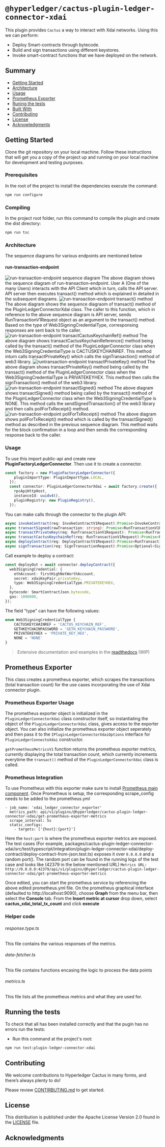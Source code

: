 # `@hyperledger/cactus-plugin-ledger-connector-xdai`

This plugin provides `Cactus` a way to interact with Xdai networks. Using this we can perform:
* Deploy Smart-contracts through bytecode.
* Build and sign transactions using different keystores.
* Invoke smart-contract functions that we have deployed on the network.
## Summary

  - [Getting Started](#getting-started)
  - [Architecture](#architecture)
  - [Usage](#usage)
  - [Prometheus Exporter](#prometheus-exporter)
  - [Runing the tests](#running-the-tests)
  - [Built With](#built-with)
  - [Contributing](#contributing)
  - [License](#license)
  - [Acknowledgments](#acknowledgments)

## Getting Started

Clone the git repository on your local machine. Follow these instructions that will get you a copy of the project up and running on
your local machine for development and testing purposes.

### Prerequisites

In the root of the project to install the dependencies execute the command:
```sh
npm run configure
```

### Compiling

In the project root folder, run this command to compile the plugin and create the dist directory:
```sh
npm run tsc
```

### Architecture
The sequence diagrams for various endpoints are mentioned below

#### run-transaction-endpoint
![run-transaction-endpoint sequence diagram](docs/architecture/images/run-transaction-endpoint.png)
The above diagram shows the sequence diagram of run-transaction-endpoint. User A (One of the many Users) interacts with the API Client which in turn, calls the API server. API server then executes transact() method which is explained in detailed in the subsequent diagrams.
![run-transaction-endpoint transact() method](docs/architecture/images/run-transaction-endpoint-transact.png)
The above diagram shows the sequence diagraom of transact() method of the PluginLedgerConnectorXdai class. The caller to this function, which in reference to the above sequence diagram is API server, sends RunTransactionV1Request object as an argument to the transact() method. Based on the type of Web3SigningCredentialType, corresponsing responses are sent back to the caller.  
![run-transaction-endpoint transactCactusKeychainRef() method](docs/architecture/images/run-transaction-endpoint-transact-cactuskeychainref.png)
The above diagram shows transactCactusKeychainReference() method being called by the transact() method of the PluginLedgerConnector class when the Web3SigningCredentialType is CACTUSKEYCHAINREF. This method inturn calls transactPrivateKey() which calls the signTransaction() method of web3 library. 
![runtransaction-endpoint transactPrivateKey() method](docs/architecture/images/run-transaction-endpoint-transact-privatekey.png)
The above diagram shows transactPrivateKey() method being called by the transact() method of the PluginLedgerConnector class when the Web3SigningCredentialType is PRIVATEKEYHEX. This method then calls the signTransaction() method of the web3 library.
![run-transaction-endpoint transactSigned() method](docs/architecture/images/run-transaction-endpoint-transact-signed.png)
The above diagram shows transactSigned() method being called by the transact() method of the PluginLedgerConnector class when the Web3SigningCredentialType is NONE. This method calls the sendSignedTransaction() of the web3 library and then calls pollForTxReceipt() method.
![run-transaction-endpoint pollForTxReceipt() method](docs/architecture/images/run-transaction-endpoint-transact-pollfortxreceipt.png)
The above diagram shows pollForTxReceipt() method which is called by the transactSigned() method as described in the previous sequence diagram. This method waits for the block confirmation in a loop and then sends the corresponding response back to the caller.

### Usage

To use this import public-api and create new **PluginFactoryLedgerConnector**. Then use it to create a connector.
```typescript
const factory = new PluginFactoryLedgerConnector({
    pluginImportType: PluginImportType.LOCAL,
  });
  const connector: PluginLedgerConnectorXdai = await factory.create({
    rpcApiHttpHost,
    instanceId: uuidv4(),
    pluginRegistry: new PluginRegistry(),
  });
```
You can make calls through the connector to the plugin API:

```typescript
async invokeContract(req: InvokeContractV1Request):Promise<InvokeContractV1Response>;
async transactSigned(rawTransaction: string): Promise<RunTransactionV1Response>;
async transactPrivateKey(req: RunTransactionV1Request): Promise<RunTransactionV1Response>;
async transactCactusKeychainRef(req: RunTransactionV1Request):Promise<RunTransactionV1Response>;
async deployContract(req: DeployContractV1Request):Promise<RunTransactionV1Response>;
async signTransaction(req: SignTransactionRequest):Promise<Optional<SignTransactionResponse>>;
```

Call example to deploy a contract:
```typescript
const deployOut = await connector.deployContract({
  web3SigningCredential: {
    ethAccount: firstHighNetWorthAccount,
    secret: xdaiKeyPair.privateKey,
    type: Web3SigningCredentialType.PRIVATEKEYHEX,
  },
  bytecode: SmartContractJson.bytecode,
  gas: 1000000,
});
```
The field "type" can have the following values:
```typescript
enum Web3SigningCredentialType {
    CACTUSKEYCHAINREF = 'CACTUS_KEYCHAIN_REF',
    GETHKEYCHAINPASSWORD = 'GETH_KEYCHAIN_PASSWORD',
    PRIVATEKEYHEX = 'PRIVATE_KEY_HEX',
    NONE = 'NONE'
}
```
> Extensive documentation and examples in the [readthedocs](https://readthedocs.org/projects/hyperledger-cactus/) (WIP) 

## Prometheus Exporter

This class creates a prometheus exporter, which scrapes the transactions (total transaction count) for the use cases incorporating the use of Xdai connector plugin.

### Prometheus Exporter Usage
The prometheus exporter object is initialized in the `PluginLedgerConnectorXdai` class constructor itself, so instantiating the object of the `PluginLedgerConnectorXdai` class, gives access to the exporter object.
You can also initialize the prometheus exporter object seperately and then pass it to the `IPluginLedgerConnectorXdaiOptions` interface for `PluginLedgerConnectoXdai` constructor.

`getPrometheusMetricsV1` function returns the prometheus exporter metrics, currently displaying the total transaction count, which currently increments everytime the `transact()` method of the `PluginLedgerConnectorXdai` class is called.

### Prometheus Integration
To use Prometheus with this exporter make sure to install [Prometheus main component](https://prometheus.io/download/).
Once Prometheus is setup, the corresponding scrape_config needs to be added to the prometheus.yml

```(yaml)
- job_name: 'xdai_ledger_connector_exporter'
  metrics_path: api/v1/plugins/@hyperledger/cactus-plugin-ledger-connector-xdai/get-prometheus-exporter-metrics
  scrape_interval: 5s
  static_configs:
    - targets: ['{host}:{port}']
```

Here the `host:port` is where the prometheus exporter metrics are exposed. The test cases (For example, packages/cactus-plugin-ledger-connector-xdai/src/test/typescript/integration/plugin-ledger-connector-xdai/deploy-contract/deploy-contract-from-json.test.ts) exposes it over `0.0.0.0` and a random port(). The random port can be found in the running logs of the test case and looks like (42379 in the below mentioned URL)
`Metrics URL: http://0.0.0.0:42379/api/v1/plugins/@hyperledger/cactus-plugin-ledger-connector-xdai/get-prometheus-exporter-metrics`

Once edited, you can start the prometheus service by referencing the above edited prometheus.yml file.
On the prometheus graphical interface (defaulted to http://localhost:9090), choose **Graph** from the menu bar, then select the **Console** tab. From the **Insert metric at cursor** drop down, select **cactus_xdai_total_tx_count** and click **execute**

### Helper code

###### response.type.ts
This file contains the various responses of the metrics.

###### data-fetcher.ts
This file contains functions encasing the logic to process the data points

###### metrics.ts
This file lists all the prometheus metrics and what they are used for.

## Running the tests

To check that all has been installed correctly and that the pugin has no errors run the tests:

* Run this command at the project's root:
```sh
npm run test:plugin-ledger-connector-xdai
```

## Contributing

We welcome contributions to Hyperledger Cactus in many forms, and there’s always plenty to do!

Please review [CONTIRBUTING.md](../../CONTRIBUTING.md) to get started.

## License

This distribution is published under the Apache License Version 2.0 found in the [LICENSE](../../LICENSE) file.

## Acknowledgments 
